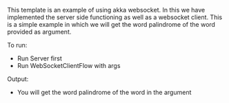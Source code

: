 This template is an example of using akka websocket. In this we have implemented the server side functioning as well as a websocket client.
This is a simple example in which we will get the word palindrome of the word provided as argument.

To run: 
-  Run Server first
-  Run WebSocketClientFlow with args

Output:
- You will get the word palindrome of the word in the argument